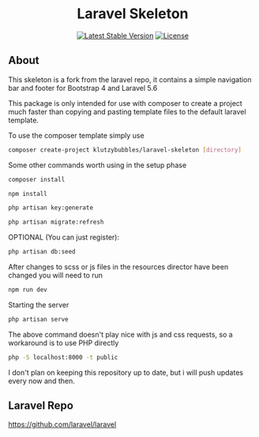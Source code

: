 <h1 align="center">Laravel Skeleton</h1>

<p align="center">
<a href="https://packagist.org/packages/klutzybubbles/laravel-skeleton"><img src="https://poser.pugx.org/laravel/framework/v/stable.svg" alt="Latest Stable Version"></a>
<a href="https://packagist.org/packages/klutzybubbles/laravel-skeleton"><img src="https://poser.pugx.org/laravel/framework/license.svg" alt="License"></a>
</p>

## About

This skeleton is a fork from the laravel repo, it contains a simple navigation bar and footer for Bootstrap 4 and Laravel 5.6

This package is only intended for use with composer to create a project much faster than copying and pasting template files to the default laravel template.

To use the composer template simply use

```bash
composer create-project klutzybubbles/laravel-skeleton [directory]
```

Some other commands worth using in the setup phase

```bash
composer install
```

```bash
npm install
```

```bash
php artisan key:generate
```

```bash
php artisan migrate:refresh
```

OPTIONAL (You can just register):
```bash
php artisan db:seed
```

After changes to scss or js files in the resources director have been changed you will need to run

```bash
npm run dev
```


Starting the server

```bash
php artisan serve
```
The above command doesn't play nice with js and css requests, so a workaround is to use PHP directly

```bash
php -S localhost:8000 -t public
```



I don't plan on keeping this repository up to date, but i will push updates every now and then.

## Laravel Repo

https://github.com/laravel/laravel
